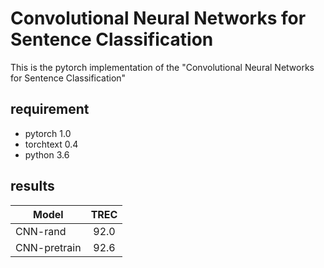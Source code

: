 # Convolutional Neural Networks for Sentence Classification
This is the pytorch implementation of the "Convolutional Neural Networks for Sentence Classification"

## requirement
- pytorch 1.0  
- torchtext 0.4  
- python 3.6

## results
Model|TREC
--|:--:
CNN-rand|92.0
CNN-pretrain|92.6
